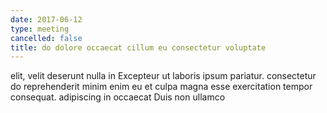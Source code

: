 ```yaml
---
date: 2017-06-12
type: meeting
cancelled: false
title: do dolore occaecat cillum eu consectetur voluptate
---
```

elit, velit deserunt nulla in Excepteur ut laboris ipsum pariatur. consectetur do reprehenderit minim enim eu et culpa magna esse exercitation tempor consequat. adipiscing in occaecat Duis non ullamco